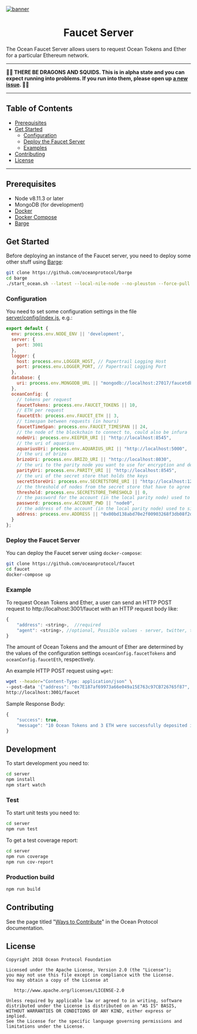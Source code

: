 [![banner](https://raw.githubusercontent.com/oceanprotocol/art/master/github/repo-banner%402x.png)](https://oceanprotocol.com)

<h1 align="center">Faucet Server</h1>

The Ocean Faucet Server allows users to request Ocean Tokens and Ether for a particular Ethereum network.

* * *

**🐲🦑 THERE BE DRAGONS AND SQUIDS. This is in alpha state and you can expect running into problems. If you run into them, please open up [a new issue](https://github.com/oceanprotocol/faucet/issues). 🦑🐲**

* * *

## Table of Contents

- [Prerequisites](#prerequisites)
- [Get Started](#get-started)
  - [Configuration](#configuration)
  - [Deploy the Faucet Server](#deploy-the-faucet-server)
  - [Examples](#examples)
- [Contributing](#contributing)
- [License](#license)

* * *

## Prerequisites

- Node v8.11.3 or later
- MongoDB (for development)
- [Docker](https://www.docker.com/get-started)
- [Docker Compose](https://docs.docker.com/compose/)
- [Barge](https://github.com/oceanprotocol/barge)

## Get Started

Before deploying an instance of the Faucet server, you need to deploy some other stuff using [Barge](https://github.com/oceanprotocol/barge):

```bash
git clone https://github.com/oceanprotocol/barge
cd barge
./start_ocean.sh --latest --local-nile-node --no-pleuston --force-pull
```

### Configuration

You need to set some configuration settings in the file [server/config/index.js](server/config/index.js), e.g.:

```js
export default {
  env: process.env.NODE_ENV || 'development',
  server: {
    port: 3001
  },
  logger: {
    host: process.env.LOGGER_HOST, // Papertrail Logging Host
    port: process.env.LOGGER_PORT, // Papertrail Logging Port
  },
  database: {
    uri: process.env.MONGODB_URL || "mongodb://localhost:27017/faucetdb"
  },
  oceanConfig: {
    // tokens per request
    faucetTokens: process.env.FAUCET_TOKENS || 10,
    // ETH per request
    faucetEth: process.env.FAUCET_ETH || 3,
    // timespan between requests (in hours)
    faucetTimeSpan: process.env.FAUCET_TIMESPAN || 24,
    // the node of the blockchain to connect to, could also be infura
    nodeUri: process.env.KEEPER_URI || "http://localhost:8545",
    // the uri of aquarius
    aquariusUri: process.env.AQUARIUS_URI || "http://localhost:5000",
    // the uri of brizo
    brizoUri: process.env.BRIZO_URI || "http://localhost:8030",
    // the uri to the parity node you want to use for encryption and decryption
    parityUri: process.env.PARITY_URI || "http://localhost:8545",
    // the uri of the secret store that holds the keys
    secretStoreUri: process.env.SECRETSTORE_URI || "http://localhost:12001",
    // the threshold of nodes from the secret store that have to agree to the decrypt
    threshold: process.env.SECRETSTORE_THRESHOLD || 0,
    // the password for the account (in the local parity node) used to sign messages for secret store
    password: process.env.ACCOUNT_PWD || "node0",
    // the address of the account (in the local parity node) used to sign messages for secret store
    address: process.env.ADDRESS || "0x00bd138abd70e2f00903268f3db08f2d25677c9e",
  }
};
```

### Deploy the Faucet Server

You can deploy the Faucet server using `docker-compose`:

```bash
git clone https://github.com/oceanprotocol/faucet
cd faucet
docker-compose up
```

### Example

To request Ocean Tokens and Ether, a user can send an HTTP POST request to http://localhost:3001/faucet with an HTTP request body like:

```js
{
    "address": <string>,  //required
    "agent": <string>, //optional, Possible values - server, twitter, telegram, gitter  
}
```

The amount of Ocean Tokens and the amount of Ether are determined by the values of the configuration settings `oceanConfig.faucetTokens` and `oceanConfig.faucetEth`, respectively.

An example HTTP POST request using `wget`:

```bash
wget --header="Content-Type: application/json" \
--post-data '{"address": "0x7E187af69973a66e049a15E763c97CB726765f87", "agent": "twitter"}' \
http://localhost:3001/faucet
```

Sample Response Body:

```js
{
    "success": true,
    "message": "10 Ocean Tokens and 3 ETH were successfully deposited into your account"  
}
```

## Development

To start development you need to:

```bash
cd server
npm install
npm start watch
```

### Test

To start unit tests you need to:

```bash
cd server
npm run test
```

To get a test coverage report:

```bash
cd server
npm run coverage
npm run cov-report
```

### Production build

```bash
npm run build
```

## Contributing

See the page titled "[Ways to Contribute](https://docs.oceanprotocol.com/concepts/contributing/)" in the Ocean Protocol documentation.

## License

```text
Copyright 2018 Ocean Protocol Foundation

Licensed under the Apache License, Version 2.0 (the "License");
you may not use this file except in compliance with the License.
You may obtain a copy of the License at

   http://www.apache.org/licenses/LICENSE-2.0

Unless required by applicable law or agreed to in writing, software
distributed under the License is distributed on an "AS IS" BASIS,
WITHOUT WARRANTIES OR CONDITIONS OF ANY KIND, either express or implied.
See the License for the specific language governing permissions and
limitations under the License.
```
